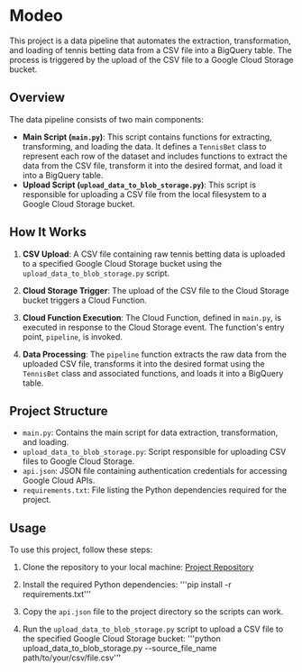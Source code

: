 # Modeo

This project is a data pipeline that automates the extraction, transformation, and loading of tennis betting data from a CSV file into a BigQuery table. The process is triggered by the upload of the CSV file to a Google Cloud Storage bucket.

## Overview

The data pipeline consists of two main components:
- **Main Script (`main.py`)**: This script contains functions for extracting, transforming, and loading the data. It defines a `TennisBet` class to represent each row of the dataset and includes functions to extract the data from the CSV file, transform it into the desired format, and load it into a BigQuery table.
- **Upload Script (`upload_data_to_blob_storage.py`)**: This script is responsible for uploading a CSV file from the local filesystem to a Google Cloud Storage bucket.

## How It Works

1. **CSV Upload**: A CSV file containing raw tennis betting data is uploaded to a specified Google Cloud Storage bucket using the `upload_data_to_blob_storage.py` script.

2. **Cloud Storage Trigger**: The upload of the CSV file to the Cloud Storage bucket triggers a Cloud Function.

3. **Cloud Function Execution**: The Cloud Function, defined in `main.py`, is executed in response to the Cloud Storage event. The function's entry point, `pipeline`, is invoked.

4. **Data Processing**: The `pipeline` function extracts the raw data from the uploaded CSV file, transforms it into the desired format using the `TennisBet` class and associated functions, and loads it into a BigQuery table.

## Project Structure

- `main.py`: Contains the main script for data extraction, transformation, and loading.
- `upload_data_to_blob_storage.py`: Script responsible for uploading CSV files to Google Cloud Storage.
- `api.json`: JSON file containing authentication credentials for accessing Google Cloud APIs.
- `requirements.txt`: File listing the Python dependencies required for the project.

## Usage

To use this project, follow these steps:

1. Clone the repository to your local machine:
[Project Repository](https://github.com/amiramsadek12/Modeo)

2. Install the required Python dependencies:
'''pip install -r requirements.txt'''

3. Copy the `api.json` file to the project directory so the scripts can work.

4. Run the `upload_data_to_blob_storage.py` script to upload a CSV file to the specified Google Cloud Storage bucket:
'''python upload_data_to_blob_storage.py --source_file_name path/to/your/csv/file.csv'''

